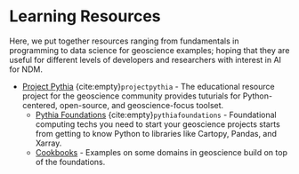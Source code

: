 # Learning Resources
Here, we put together resources ranging from fundamentals in programming to data science for geoscience examples; hoping that they are useful for different levels of developers and researchers with interest in AI for NDM.


* [Project Pythia](https://projectpythia.org/) {cite:empty}`projectpythia` - The educational resource project for the geoscience community provides tuturials for Python-centered, open-source, and geoscience-focus toolset.
  + [Pythia Foundations](https://foundations.projectpythia.org/landing-page.html) {cite:empty}`pythiafoundations` - Foundational computing techs you need to start your geoscience projects starts from getting to know Python to libraries like Cartopy, Pandas, and Xarray.
  + [Cookbooks](https://cookbooks.projectpythia.org/) - Examples on some domains in geoscience build on top of the foundations.
